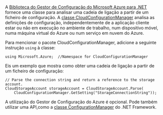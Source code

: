 A [Biblioteca do Gestor de Configuração do Microsoft Azure para .NET](https://www.nuget.org/packages/Microsoft.WindowsAzure.ConfigurationManager/) fornece uma classe para analisar uma cadeia de ligação a partir de um ficheiro de configuração. A [ classe CloudConfigurationManager](https://msdn.microsoft.com/library/azure/mt634650.aspx) analisa as definições de configuração, independentemente de a aplicação cliente estar ou não em execução no ambiente de trabalho, num dispositivo móvel, numa máquina virtual do Azure ou num serviço em nuvem do Azure.

Para mencionar o pacote CloudConfigurationManager, adicione a seguinte instrução `using` à classe:

    using Microsoft.Azure;  //Namespace for CloudConfigurationManager

Eis um exemplo que mostra como obter uma cadeia de ligação a partir de um ficheiro de configuração:

    // Parse the connection string and return a reference to the storage account.
    CloudStorageAccount storageAccount = CloudStorageAccount.Parse(
        CloudConfigurationManager.GetSetting("StorageConnectionString"));

A utilização do Gestor de Configuração do Azure é opcional. Pode também utilizar uma API,como a [classe ConfigurationManager](https://msdn.microsoft.com/library/system.configuration.configurationmanager.aspx) do .NET Framework.



<!--HONumber=Jun16_HO2-->


